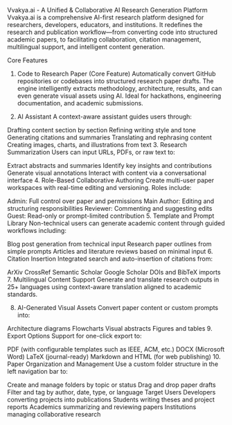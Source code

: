 Vvakya.ai - A Unified & Collaborative AI Research Generation Platform
Vvakya.ai is a comprehensive AI-first research platform designed for researchers, developers, educators, and institutions. It redefines the research and publication workflow—from converting code into structured academic papers, to facilitating collaboration, citation management, multilingual support, and intelligent content generation.

Core Features
1. Code to Research Paper (Core Feature)
Automatically convert GitHub repositories or codebases into structured research paper drafts. The engine intelligently extracts methodology, architecture, results, and can even generate visual assets using AI. Ideal for hackathons, engineering documentation, and academic submissions.

2. AI Assistant
A context-aware assistant guides users through:

Drafting content section by section
Refining writing style and tone
Generating citations and summaries
Translating and rephrasing content
Creating images, charts, and illustrations from text
3. Research Summarization
Users can input URLs, PDFs, or raw text to:

Extract abstracts and summaries
Identify key insights and contributions
Generate visual annotations
Interact with content via a conversational interface
4. Role-Based Collaborative Authoring
Create multi-user paper workspaces with real-time editing and versioning. Roles include:

Admin: Full control over paper and permissions
Main Author: Editing and structuring responsibilities
Reviewer: Commenting and suggesting edits
Guest: Read-only or prompt-limited contribution
5. Template and Prompt Library
Non-technical users can generate academic content through guided workflows including:

Blog post generation from technical input
Research paper outlines from simple prompts
Articles and literature reviews based on minimal input
6. Citation Insertion
Integrated search and auto-insertion of citations from:

ArXiv
CrossRef
Semantic Scholar
Google Scholar
DOIs and BibTeX imports
7. Multilingual Content Support
Generate and translate research outputs in 25+ languages using context-aware translation aligned to academic standards.

8. AI-Generated Visual Assets
Convert paper content or custom prompts into:

Architecture diagrams
Flowcharts
Visual abstracts
Figures and tables
9. Export Options
Support for one-click export to:

PDF (with configurable templates such as IEEE, ACM, etc.)
DOCX (Microsoft Word)
LaTeX (journal-ready)
Markdown and HTML (for web publishing)
10. Paper Organization and Management
Use a custom folder structure in the left navigation bar to:

Create and manage folders by topic or status
Drag and drop paper drafts
Filter and tag by author, date, type, or language
Target Users
Developers converting projects into publications
Students writing theses and project reports
Academics summarizing and reviewing papers
Institutions managing collaborative research